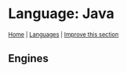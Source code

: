 # Language: Java
<sup>[Home](../index.md) \| [Languages](./index.md) \| </sup><sup>[Improve this section](https://github.com/rbuckton/regexp-features/edit/main/src/languages/java.md)</sup>


<!--
'name' sources:
  - [](../../src/languages/java.md)
-->


## Engines